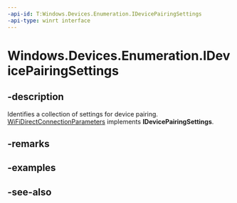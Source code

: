```yaml
---
-api-id: T:Windows.Devices.Enumeration.IDevicePairingSettings
-api-type: winrt interface
---
```


<!-- Interface syntax.
public interface IDevicePairingSettings : 
-->

# Windows.Devices.Enumeration.IDevicePairingSettings

## -description

Identifies a collection of settings for device pairing. [WiFiDirectConnectionParameters](/uwp/api/windows.devices.wifidirect.wifidirectconnectionparameters) implements **IDevicePairingSettings**.

## -remarks

## -examples

## -see-also